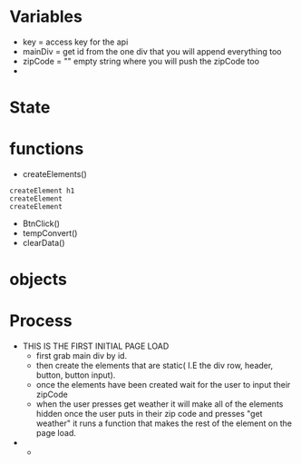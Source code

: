 # Variables
- key = access key for the api
- mainDiv = get id from the one div that you will append everything too
- zipCode = "" empty string where you will push the zipCode too
- 
# State

# functions
- createElements()
~~~
createElement h1
createElement 
createElement 
~~~
- BtnClick()
- tempConvert()
- clearData() <!-- not so sure about this????-->
# objects

# Process
<!-- two ways of doing the element creation. 1. have them all load on page load and all just be hidden and then you reveal them on button click. 2. you make them all be created on the get weather button click. -->
- THIS IS THE FIRST INITIAL PAGE LOAD
  - first grab main div by id. 
  - then create the elements that are static( I.E the div row, header, button, button input).
  - once the elements have been created wait for the user to input their zipCode
  - when the user presses get weather it will make all of the elements hidden
  once the user puts in their zip code and presses "get weather" it runs a function that makes the rest of the element on the page load.
-  
  - 